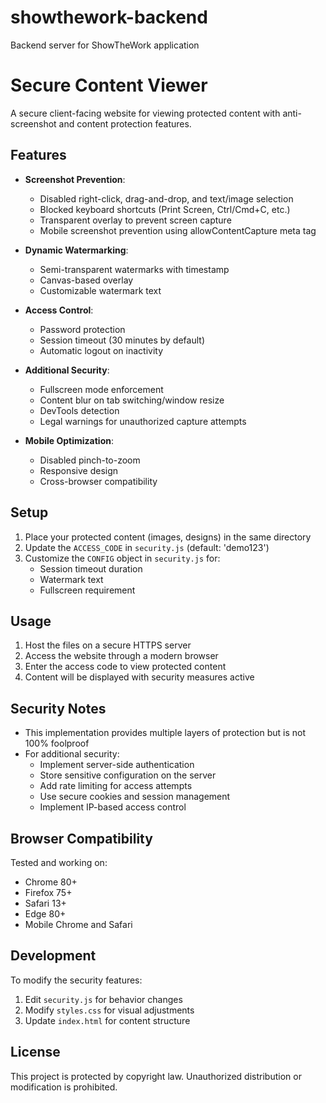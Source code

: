 # showthework-backend
Backend server for ShowTheWork application


# Secure Content Viewer

A secure client-facing website for viewing protected content with anti-screenshot and content protection features.

## Features

- **Screenshot Prevention**:
  - Disabled right-click, drag-and-drop, and text/image selection
  - Blocked keyboard shortcuts (Print Screen, Ctrl/Cmd+C, etc.)
  - Transparent overlay to prevent screen capture
  - Mobile screenshot prevention using allowContentCapture meta tag

- **Dynamic Watermarking**:
  - Semi-transparent watermarks with timestamp
  - Canvas-based overlay
  - Customizable watermark text

- **Access Control**:
  - Password protection
  - Session timeout (30 minutes by default)
  - Automatic logout on inactivity

- **Additional Security**:
  - Fullscreen mode enforcement
  - Content blur on tab switching/window resize
  - DevTools detection
  - Legal warnings for unauthorized capture attempts

- **Mobile Optimization**:
  - Disabled pinch-to-zoom
  - Responsive design
  - Cross-browser compatibility

## Setup

1. Place your protected content (images, designs) in the same directory
2. Update the `ACCESS_CODE` in `security.js` (default: 'demo123')
3. Customize the `CONFIG` object in `security.js` for:
   - Session timeout duration
   - Watermark text
   - Fullscreen requirement

## Usage

1. Host the files on a secure HTTPS server
2. Access the website through a modern browser
3. Enter the access code to view protected content
4. Content will be displayed with security measures active

## Security Notes

- This implementation provides multiple layers of protection but is not 100% foolproof
- For additional security:
  - Implement server-side authentication
  - Store sensitive configuration on the server
  - Add rate limiting for access attempts
  - Use secure cookies and session management
  - Implement IP-based access control

## Browser Compatibility

Tested and working on:
- Chrome 80+
- Firefox 75+
- Safari 13+
- Edge 80+
- Mobile Chrome and Safari

## Development

To modify the security features:
1. Edit `security.js` for behavior changes
2. Modify `styles.css` for visual adjustments
3. Update `index.html` for content structure

## License

This project is protected by copyright law. Unauthorized distribution or modification is prohibited. 
